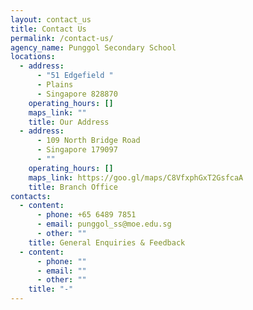 ```yaml
---
layout: contact_us
title: Contact Us
permalink: /contact-us/
agency_name: Punggol Secondary School
locations:
  - address:
      - "51 Edgefield "
      - Plains
      - Singapore 828870
    operating_hours: []
    maps_link: ""
    title: Our Address
  - address:
      - 109 North Bridge Road
      - Singapore 179097
      - ""
    operating_hours: []
    maps_link: https://goo.gl/maps/C8VfxphGxT2GsfcaA
    title: Branch Office
contacts:
  - content:
      - phone: +65 6489 7851
      - email: punggol_ss@moe.edu.sg
      - other: ""
    title: General Enquiries & Feedback
  - content:
      - phone: ""
      - email: ""
      - other: ""
    title: "-"
---
```

